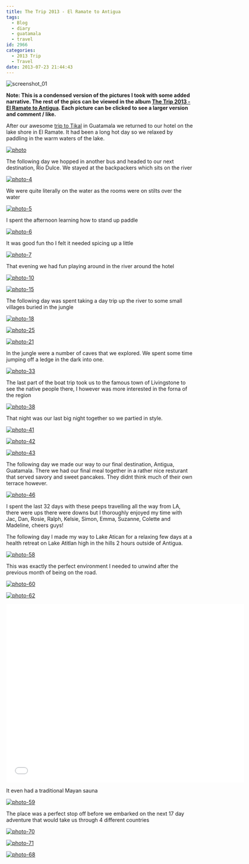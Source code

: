 ```yaml
---
title: The Trip 2013 - El Ramate to Antigua
tags:
  - Blog
  - diary
  - guatamala
  - travel
id: 2966
categories:
  - 2013 Trip
  - Travel
date: 2013-07-23 21:44:43
---
```


![screenshot_01](https://mikecann.co.uk/wp-content/uploads/2013/07/screenshot_01.png)

**Note: This is a condensed version of the pictures I took with some added narrative. The rest of the pics can be viewed in the album [The Trip 2013 - El Ramate to Antigua](https://www.facebook.com/mikeysee/media_set?set=a.10151773308266031.1073741839.593661030&type=3). Each picture can be clicked to see a larger version and comment / like.**

After our awesome [trip to Tikal](https://mikecann.co.uk/travel/the-trip-2013-playa-del-carmen-to-tikal/) in Guatamala we returned to our hotel on the lake shore in El Ramate. It had been a long hot day so we relaxed by paddling in the warm waters of the lake.

[![photo](https://mikecann.co.uk/wp-content/uploads/2013/07/photo2.jpg)](https://www.facebook.com/mikeysee/media_set?set=a.10151773308266031.1073741839.593661030&amp;type=3)

The following day we hopped in another bus and headed to our next destination, Rio Dulce. We stayed at the backpackers which sits on the river

[![photo-4](https://mikecann.co.uk/wp-content/uploads/2013/07/photo-412.jpg)](https://www.facebook.com/photo.php?fbid=10151773313761031&amp;set=a.10151773308266031.1073741839.593661030&amp;type=3&amp;theater)

We were quite literally on the water as the rooms were on stilts over the water

[![photo-5](https://mikecann.co.uk/wp-content/uploads/2013/07/photo-512.jpg)](https://www.facebook.com/photo.php?fbid=10151773314011031&amp;set=a.10151773308266031.1073741839.593661030&amp;type=3&amp;theater)

I spent the afternoon learning how to stand up paddle

[![photo-6](https://mikecann.co.uk/wp-content/uploads/2013/07/photo-612.jpg)](https://www.facebook.com/photo.php?fbid=10151778493886031&amp;set=a.10151773308266031.1073741839.593661030&amp;type=3&amp;theater)

It was good fun tho I felt it needed spicing up a little

[![photo-7](https://mikecann.co.uk/wp-content/uploads/2013/07/photo-712.jpg)](https://www.facebook.com/photo.php?fbid=10151778495401031&amp;set=a.10151773308266031.1073741839.593661030&amp;type=3&amp;theater)

That evening we had fun playing around in the river around the hotel

[![photo-10](https://mikecann.co.uk/wp-content/uploads/2013/07/photo-1012.jpg)](https://www.facebook.com/photo.php?fbid=10151773316096031&amp;set=a.10151773308266031.1073741839.593661030&amp;type=3&amp;theater)

[![photo-15](https://mikecann.co.uk/wp-content/uploads/2013/07/photo-152.jpg)](https://www.facebook.com/photo.php?fbid=10151773320531031&amp;set=a.10151773308266031.1073741839.593661030&amp;type=3&amp;theater)

The following day was spent taking a day trip up the river to some small villages buried in the jungle

[![photo-18](https://mikecann.co.uk/wp-content/uploads/2013/07/photo-182.jpg)](https://www.facebook.com/photo.php?fbid=10151773325361031&amp;set=a.10151773308266031.1073741839.593661030&amp;type=3&amp;theater)

[![photo-25](https://mikecann.co.uk/wp-content/uploads/2013/07/photo-252.jpg)](https://www.facebook.com/photo.php?fbid=10151773327371031&amp;set=a.10151773308266031.1073741839.593661030&amp;type=3&amp;theater)

[![photo-21](https://mikecann.co.uk/wp-content/uploads/2013/07/photo-213.jpg)](https://www.facebook.com/photo.php?fbid=10151773325631031&amp;set=a.10151773308266031.1073741839.593661030&amp;type=3&amp;theater)

In the jungle were a number of caves that we explored. We spent some time jumping off a ledge in the dark into one.

[![photo-33](https://mikecann.co.uk/wp-content/uploads/2013/07/photo-332.jpg)](https://www.facebook.com/photo.php?fbid=10151773329161031&amp;set=a.10151773308266031.1073741839.593661030&amp;type=3&amp;theater)

The last part of the boat trip took us to the famous town of Livingstone to see the native people there, I however was more interested in the forna of the region 

[![photo-38](https://mikecann.co.uk/wp-content/uploads/2013/07/photo-382.jpg)](https://www.facebook.com/photo.php?fbid=10151773330426031&amp;set=a.10151773308266031.1073741839.593661030&amp;type=3&amp;theater)

That night was our last big night together so we partied in style.

[![photo-41](https://mikecann.co.uk/wp-content/uploads/2013/07/photo-413.jpg)](https://www.facebook.com/photo.php?fbid=10151773330966031&amp;set=a.10151773308266031.1073741839.593661030&amp;type=3&amp;theater)

[![photo-42](https://mikecann.co.uk/wp-content/uploads/2013/07/photo-422.jpg)](https://www.facebook.com/photo.php?fbid=10151773331001031&amp;set=a.10151773308266031.1073741839.593661030&amp;type=3&amp;theater)

[![photo-43](https://mikecann.co.uk/wp-content/uploads/2013/07/photo-432.jpg)](https://www.facebook.com/photo.php?fbid=10151773331176031&amp;set=a.10151773308266031.1073741839.593661030&amp;type=3&amp;theater)

The following day we made our way to our final destination, Antigua, Guatamala. There we had our final meal together in a rather nice resturant that served savory and sweet pancakes. They didnt think much of their own terrace however.

[![photo-46](https://mikecann.co.uk/wp-content/uploads/2013/07/photo-462.jpg)](https://www.facebook.com/photo.php?fbid=10151773331751031&amp;set=a.10151773308266031.1073741839.593661030&amp;type=3&amp;theater)

I spent the last 32 days with these peeps travelling all the way from LA, there were ups there were downs but I thoroughly enjoyed my time with Jac, Dan, Rosie, Ralph, Kelsie, Simon, Emma, Suzanne, Colette and Madeline, cheers guys!

The following day I made my way to Lake Atican for a relaxing few days at a health retreat on Lake Atitlan high in the hills 2 hours outside of Antigua. 

[![photo-58](https://mikecann.co.uk/wp-content/uploads/2013/07/photo-582.jpg)](https://www.facebook.com/photo.php?fbid=10151778495856031&amp;set=a.10151773308266031.1073741839.593661030&amp;type=3&amp;theater)

This was exactly the perfect environment I needed to unwind after the previous month of being on the road.

[![photo-60](https://mikecann.co.uk/wp-content/uploads/2013/07/photo-602.jpg)](https://www.facebook.com/photo.php?fbid=10151778496901031&amp;set=a.10151773308266031.1073741839.593661030&amp;type=3&amp;theater)

[![photo-62](https://mikecann.co.uk/wp-content/uploads/2013/07/photo-622.jpg)](https://www.facebook.com/photo.php?fbid=10151773335966031&amp;set=a.10151773308266031.1073741839.593661030&amp;type=3&amp;theater)

<iframe width="640" height="480" src="//www.youtube.com/embed/xNybI3rJdQU" frameborder="0" allowfullscreen></iframe>

It even had a traditional Mayan sauna

[![photo-59](https://mikecann.co.uk/wp-content/uploads/2013/07/photo-592.jpg)](https://www.facebook.com/photo.php?fbid=10151778496521031&amp;set=a.10151773308266031.1073741839.593661030&amp;type=3&amp;theater)

The place was a perfect stop off before we embarked on the next 17 day adventure that would take us through 4 different countries

[![photo-70](https://mikecann.co.uk/wp-content/uploads/2013/07/photo-702.jpg)](https://www.facebook.com/photo.php?fbid=10151778498306031&amp;set=a.10151773308266031.1073741839.593661030&amp;type=3&amp;theater)

[![photo-71](https://mikecann.co.uk/wp-content/uploads/2013/07/photo-713.jpg)](https://www.facebook.com/photo.php?fbid=10151778498496031&amp;set=a.10151773308266031.1073741839.593661030&amp;type=3&amp;theater)

[![photo-68](https://mikecann.co.uk/wp-content/uploads/2013/07/photo-682.jpg)](https://www.facebook.com/photo.php?fbid=10151778497246031&amp;set=a.10151773308266031.1073741839.593661030&amp;type=3&amp;theater)